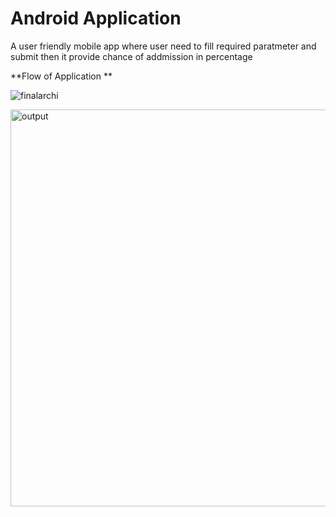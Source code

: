 # Android Application
A user friendly mobile app where user need to fill required paratmeter and submit then it provide chance of addmission in percentage 

**Flow of Application **

![finalarchi](https://github.com/user-attachments/assets/52fbd3e4-1f1e-41a8-bc70-b6aaa4c24ccd)







<img width="635" alt="output" src="https://github.com/user-attachments/assets/19ae2a5b-ad61-43ef-9d35-b8411ea03f10" />



